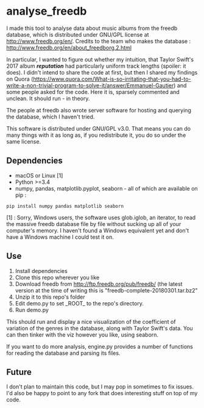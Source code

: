 # analyse_freedb
I made this tool to analyse data about music albums from the freedb database, which is distributed under GNU/GPL license at http://www.freedb.org/en/. Credits to the team who makes the database : http://www.freedb.org/en/about_freedborg.2.html

In particular, I wanted to figure out whether my intuition, that Taylor Swift's 2017 album *__reputation__* had particularly uniform track lengths (spoiler: it does). I didn't intend to share the code at first, but then I shared my findings on Quora (https://www.quora.com/What-is-so-irritating-that-you-had-to-write-a-non-trivial-program-to-solve-it/answer/Emmanuel-Gautier) and some people asked for the code. Here it is, sparsely commented and unclean. It should run - in theory.

The people at freedb also wrote server software for hosting and querying the database, which I haven't tried.

This software is distributed under GNU/GPL v3.0. That means you can do many things with it as long as, if you redistribute it, you do so under the same license.

## Dependencies ##
* macOS or Linux [1]
* Python >=3.4
* numpy, pandas, matplotlib.pyplot, seaborn - all of which are available on pip :
```
pip install numpy pandas matplotlib seaborn
```

[1] : Sorry, Windows users, the software uses glob.iglob, an iterator, to read the massive freedb database file by file without sucking up all of your computer's memory. I haven't found a Windows equivalent yet and don't have a Windows machine I could test it on.

## Use ##
1. Install dependencies
2. Clone this repo wherever you like
2. Download freedb from http://ftp.freedb.org/pub/freedb/ (the latest version at the time of writing this is "freedb-complete-20180301.tar.bz2"
3. Unzip it to this repo's folder
4. Edit demo.py to set \_ROOT\_ to the repo's directory.
5. Run demo.py

This should run and display a nice visualization of the coefficient of variation of the genres in the database, along with Taylor Swift's data. You can then tinker with the viz however you like, using seaborn.

If you want to do more analysis, engine.py provides a number of functions for reading the database and parsing its files.

## Future ##
I don't plan to maintain this code, but I may pop in sometimes to fix issues. I'd also be happy to point to any fork that does interesting stuff on top of my code.
